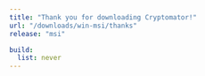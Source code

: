 ```yaml
---
title: "Thank you for downloading Cryptomator!"
url: "/downloads/win-msi/thanks"
release: "msi"

build:
  list: never
---
```

